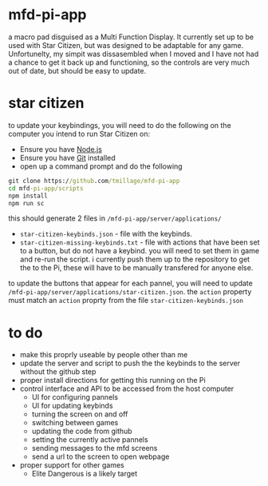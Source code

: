 # mfd-pi-app
a macro pad disguised as a Multi Function Display. It currently set up to be used with Star Citizen, but was designed to be adaptable for any game. Unfortunelty, my simpit was dissasembled when I moved and I have not had a chance to get it back up and functioning, so the controls are very much out of date, but should be easy to update.

# star citizen
to update your keybindings, you will need to do the following on the computer you intend to run Star Citizen on:
- Ensure you have [Node.js](https://nodejs.org/en/download)
- Ensure you have [Git](https://git-scm.com/downloads) installed
- open up a command prompt and do the following

```cmd
git clone https://github.com/tmillage/mfd-pi-app
cd mfd-pi-app/scripts
npm install
npm run sc
```
this should generate 2 files in `/mfd-pi-app/server/applications/`
- `star-citizen-keybinds.json` - file with the keybinds.
- `star-citizen-missing-keybinds.txt` - file with actions that have been set to a button, but do not have a keybind. you will need to set them in game and re-run the script. i currently push them up to the repository to get the to the Pi, these will have to be manually transfered for anyone else.

to update the buttons that appear for each pannel, you will need to update `/mfd-pi-app/server/applications/star-citizen.json`. the `action` property must match an `action` proprty from the file `star-citizen-keybinds.json`

# to do
- make this proprly useable by people other than me
- update the server and script to push the the keybinds to the server without the github step
- proper install directions for getting this running on the Pi
- control interface and API to be accessed from the host computer
  - UI for configuring pannels
  - UI for updating keybinds
  - turning the screen on and off
  - switching between games
  - updating the code from github
  - setting the currently active pannels
  - sending messages to the mfd screens
  - send a url to the screen to open webpage
- proper support for other games
  - Elite Dangerous is a likely target
